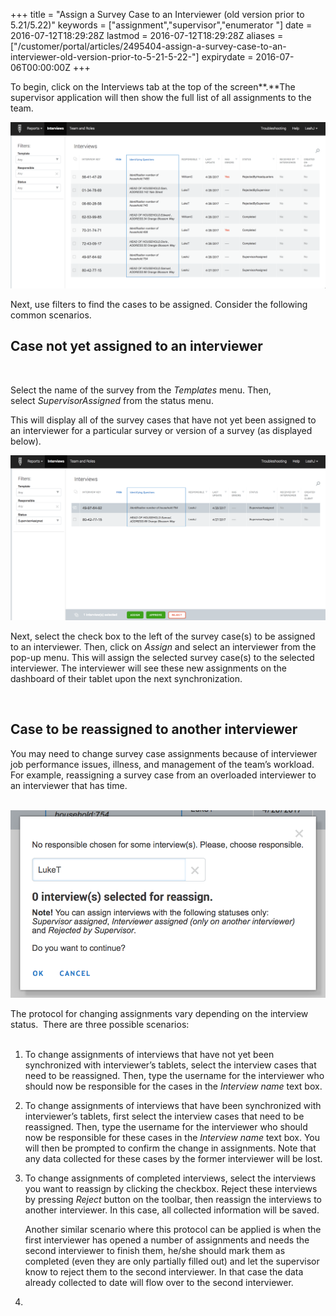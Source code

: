 +++
title = "Assign a Survey Case to an Interviewer (old version prior to 5.21/5.22)"
keywords = ["assignment","supervisor","enumerator "]
date = 2016-07-12T18:29:28Z
lastmod = 2016-07-12T18:29:28Z
aliases = ["/customer/portal/articles/2495404-assign-a-survey-case-to-an-interviewer-old-version-prior-to-5-21-5-22-"]
expirydate = 2016-07-06T00:00:00Z
+++

To begin, click on the <span class="underline">Interviews tab</span> at
the top of the screen**.**The supervisor application will then show the
full list of all assignments to the team.  
  
  
![](images/772986.png)  
  
  
Next, use filters to find the cases to be assigned. Consider the
following common scenarios.

  Case not yet assigned to an interviewer
----------------------------------------

 

Select the name of the survey from the *Templates* menu. Then,
select *SupervisorAssigned* from the status menu.  
  
This will display all of the survey cases that have not yet been
assigned to an interviewer for a particular survey or version of a
survey (as displayed below).  
  
![](images/772987.png)  
  
  
Next, select the check box to the left of the survey case(s) to be
assigned to an interviewer. Then, click on *Assign* and select an
interviewer from the pop-up menu. This will assign the selected survey
case(s) to the selected interviewer. The interviewer will see these new
assignments on the dashboard of their tablet upon the next
synchronization.   
  
 

Case to be reassigned to another interviewer
--------------------------------------------

  
You may need to change survey case assignments because of interviewer
job performance issues, illness, and management of the team’s workload.
For example, reassigning a survey case from an overloaded interviewer to
an interviewer that has time.  
  
   
![](images/772988.png)  
  
  
The protocol for changing assignments vary depending on the interview
status.  There are three possible scenarios:  
 

1.  To change assignments of interviews that have not yet been
    synchronized with interviewer’s tablets, select the interview cases
    that need to be reassigned. Then, type the username for the
    interviewer who should now be responsible for the cases in the
    *Interview name* text box.
2.  To change assignments of interviews that have been synchronized with
    interviewer’s tablets, first select the interview cases that need to
    be reassigned. Then, type the username for the interviewer who
    should now be responsible for these cases in the *Interview
    name* text box. You will then be prompted to confirm the change in
    assignments. Note that any data collected for these cases by the
    former interviewer will be lost. 
3.  To change assignments of completed interviews, select the interviews
    you want to reassign by clicking the checkbox. Reject these
    interviews by pressing *Reject* button on the toolbar, then reassign
    the interviews to another interviewer. In this case, all collected
    information will be saved.  
      
    Another similar scenario where this protocol can be applied is
    when the first interviewer has opened a number of assignments and
    needs the second interviewer to finish them, he/she should mark them
    as completed (even they are only partially filled out) and let the
    supervisor know to reject them to the second interviewer. In that
    case the data already collected to date will flow over to the second
    interviewer.
4.
